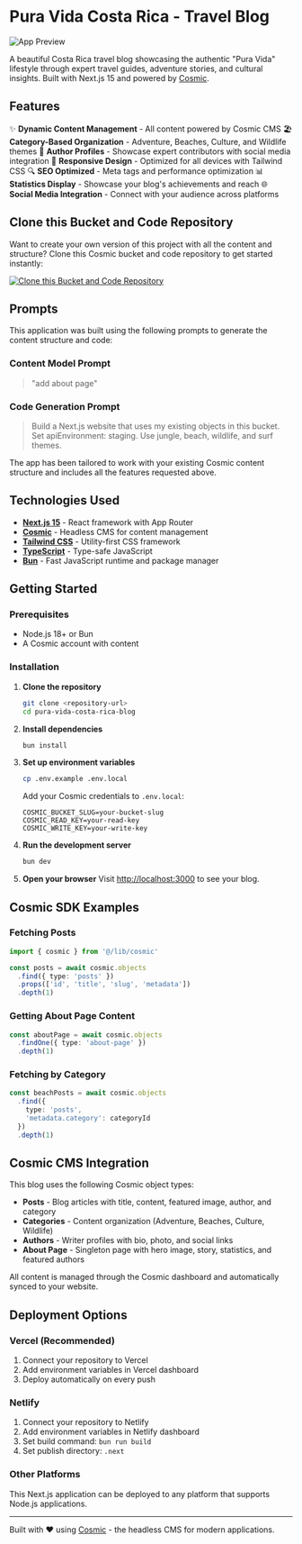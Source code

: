 # Pura Vida Costa Rica - Travel Blog

![App Preview](https://imgix.cosmicjs.com/a69e3d90-68ab-11f0-a051-23c10f41277a-photo-1518105779142-d975f22f1b0a-1753374687899.jpg?w=1200&h=300&fit=crop&auto=format,compress)

A beautiful Costa Rica travel blog showcasing the authentic "Pura Vida" lifestyle through expert travel guides, adventure stories, and cultural insights. Built with Next.js 15 and powered by [Cosmic](https://www.cosmicjs.com).

## Features

✨ **Dynamic Content Management** - All content powered by Cosmic CMS
🏖️ **Category-Based Organization** - Adventure, Beaches, Culture, and Wildlife themes
👥 **Author Profiles** - Showcase expert contributors with social media integration
📱 **Responsive Design** - Optimized for all devices with Tailwind CSS
🔍 **SEO Optimized** - Meta tags and performance optimization
📊 **Statistics Display** - Showcase your blog's achievements and reach
🌐 **Social Media Integration** - Connect with your audience across platforms

## Clone this Bucket and Code Repository

Want to create your own version of this project with all the content and structure? Clone this Cosmic bucket and code repository to get started instantly:

[![Clone this Bucket and Code Repository](https://img.shields.io/badge/Clone%20this%20Bucket-29abe2?style=for-the-badge&logo=cosmic&logoColor=white)](http://localhost:3040/projects/new?clone_bucket=68825d77a52aee06dba15ded&clone_repository=6882613aa52aee06dba15e0e)

## Prompts

This application was built using the following prompts to generate the content structure and code:

### Content Model Prompt

> "add about page"

### Code Generation Prompt

> Build a Next.js website that uses my existing objects in this bucket. Set apiEnvironment: staging. Use jungle, beach, wildlife, and surf themes.

The app has been tailored to work with your existing Cosmic content structure and includes all the features requested above.

## Technologies Used

- **[Next.js 15](https://nextjs.org)** - React framework with App Router
- **[Cosmic](https://www.cosmicjs.com/docs)** - Headless CMS for content management
- **[Tailwind CSS](https://tailwindcss.com)** - Utility-first CSS framework
- **[TypeScript](https://www.typescriptlang.org)** - Type-safe JavaScript
- **[Bun](https://bun.sh)** - Fast JavaScript runtime and package manager

## Getting Started

### Prerequisites

- Node.js 18+ or Bun
- A Cosmic account with content

### Installation

1. **Clone the repository**
   ```bash
   git clone <repository-url>
   cd pura-vida-costa-rica-blog
   ```

2. **Install dependencies**
   ```bash
   bun install
   ```

3. **Set up environment variables**
   ```bash
   cp .env.example .env.local
   ```
   
   Add your Cosmic credentials to `.env.local`:
   ```env
   COSMIC_BUCKET_SLUG=your-bucket-slug
   COSMIC_READ_KEY=your-read-key
   COSMIC_WRITE_KEY=your-write-key
   ```

4. **Run the development server**
   ```bash
   bun dev
   ```

5. **Open your browser**
   Visit [http://localhost:3000](http://localhost:3000) to see your blog.

## Cosmic SDK Examples

### Fetching Posts
```typescript
import { cosmic } from '@/lib/cosmic'

const posts = await cosmic.objects
  .find({ type: 'posts' })
  .props(['id', 'title', 'slug', 'metadata'])
  .depth(1)
```

### Getting About Page Content
```typescript
const aboutPage = await cosmic.objects
  .findOne({ type: 'about-page' })
  .depth(1)
```

### Fetching by Category
```typescript
const beachPosts = await cosmic.objects
  .find({ 
    type: 'posts',
    'metadata.category': categoryId 
  })
  .depth(1)
```

## Cosmic CMS Integration

This blog uses the following Cosmic object types:

- **Posts** - Blog articles with title, content, featured image, author, and category
- **Categories** - Content organization (Adventure, Beaches, Culture, Wildlife)  
- **Authors** - Writer profiles with bio, photo, and social links
- **About Page** - Singleton page with hero image, story, statistics, and featured authors

All content is managed through the Cosmic dashboard and automatically synced to your website.

## Deployment Options

### Vercel (Recommended)
1. Connect your repository to Vercel
2. Add environment variables in Vercel dashboard
3. Deploy automatically on every push

### Netlify
1. Connect your repository to Netlify
2. Add environment variables in Netlify dashboard  
3. Set build command: `bun run build`
4. Set publish directory: `.next`

### Other Platforms
This Next.js application can be deployed to any platform that supports Node.js applications.

---

Built with ❤️ using [Cosmic](https://www.cosmicjs.com) - the headless CMS for modern applications.
<!-- README_END -->